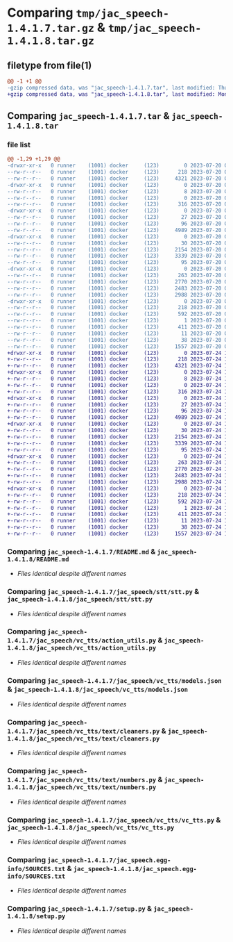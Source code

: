 # Comparing `tmp/jac_speech-1.4.1.7.tar.gz` & `tmp/jac_speech-1.4.1.8.tar.gz`

## filetype from file(1)

```diff
@@ -1 +1 @@
-gzip compressed data, was "jac_speech-1.4.1.7.tar", last modified: Thu Jul 20 04:00:55 2023, max compression
+gzip compressed data, was "jac_speech-1.4.1.8.tar", last modified: Mon Jul 24 16:59:13 2023, max compression
```

## Comparing `jac_speech-1.4.1.7.tar` & `jac_speech-1.4.1.8.tar`

### file list

```diff
@@ -1,29 +1,29 @@
-drwxr-xr-x   0 runner    (1001) docker     (123)        0 2023-07-20 04:00:55.065070 jac_speech-1.4.1.7/
--rw-r--r--   0 runner    (1001) docker     (123)      218 2023-07-20 04:00:55.065070 jac_speech-1.4.1.7/PKG-INFO
--rw-r--r--   0 runner    (1001) docker     (123)     4321 2023-07-20 04:00:37.000000 jac_speech-1.4.1.7/README.md
-drwxr-xr-x   0 runner    (1001) docker     (123)        0 2023-07-20 04:00:55.061070 jac_speech-1.4.1.7/jac_speech/
--rw-r--r--   0 runner    (1001) docker     (123)        8 2023-07-20 04:00:37.000000 jac_speech-1.4.1.7/jac_speech/VERSION
--rw-r--r--   0 runner    (1001) docker     (123)        0 2023-07-20 04:00:37.000000 jac_speech-1.4.1.7/jac_speech/__init__.py
--rw-r--r--   0 runner    (1001) docker     (123)      316 2023-07-20 04:00:37.000000 jac_speech-1.4.1.7/jac_speech/config.py
-drwxr-xr-x   0 runner    (1001) docker     (123)        0 2023-07-20 04:00:55.065070 jac_speech-1.4.1.7/jac_speech/stt/
--rw-r--r--   0 runner    (1001) docker     (123)       27 2023-07-20 04:00:37.000000 jac_speech-1.4.1.7/jac_speech/stt/__init__.py
--rw-r--r--   0 runner    (1001) docker     (123)       96 2023-07-20 04:00:37.000000 jac_speech-1.4.1.7/jac_speech/stt/requirements.txt
--rw-r--r--   0 runner    (1001) docker     (123)     4989 2023-07-20 04:00:37.000000 jac_speech-1.4.1.7/jac_speech/stt/stt.py
-drwxr-xr-x   0 runner    (1001) docker     (123)        0 2023-07-20 04:00:55.065070 jac_speech-1.4.1.7/jac_speech/vc_tts/
--rw-r--r--   0 runner    (1001) docker     (123)       30 2023-07-20 04:00:37.000000 jac_speech-1.4.1.7/jac_speech/vc_tts/__init__.py
--rw-r--r--   0 runner    (1001) docker     (123)     2154 2023-07-20 04:00:37.000000 jac_speech-1.4.1.7/jac_speech/vc_tts/action_utils.py
--rw-r--r--   0 runner    (1001) docker     (123)     3339 2023-07-20 04:00:37.000000 jac_speech-1.4.1.7/jac_speech/vc_tts/models.json
--rw-r--r--   0 runner    (1001) docker     (123)       95 2023-07-20 04:00:37.000000 jac_speech-1.4.1.7/jac_speech/vc_tts/requirements.txt
-drwxr-xr-x   0 runner    (1001) docker     (123)        0 2023-07-20 04:00:55.065070 jac_speech-1.4.1.7/jac_speech/vc_tts/text/
--rw-r--r--   0 runner    (1001) docker     (123)      263 2023-07-20 04:00:37.000000 jac_speech-1.4.1.7/jac_speech/vc_tts/text/__init__.py
--rw-r--r--   0 runner    (1001) docker     (123)     2770 2023-07-20 04:00:37.000000 jac_speech-1.4.1.7/jac_speech/vc_tts/text/cleaners.py
--rw-r--r--   0 runner    (1001) docker     (123)     2483 2023-07-20 04:00:37.000000 jac_speech-1.4.1.7/jac_speech/vc_tts/text/numbers.py
--rw-r--r--   0 runner    (1001) docker     (123)     2988 2023-07-20 04:00:37.000000 jac_speech-1.4.1.7/jac_speech/vc_tts/vc_tts.py
-drwxr-xr-x   0 runner    (1001) docker     (123)        0 2023-07-20 04:00:55.065070 jac_speech-1.4.1.7/jac_speech.egg-info/
--rw-r--r--   0 runner    (1001) docker     (123)      218 2023-07-20 04:00:55.000000 jac_speech-1.4.1.7/jac_speech.egg-info/PKG-INFO
--rw-r--r--   0 runner    (1001) docker     (123)      592 2023-07-20 04:00:55.000000 jac_speech-1.4.1.7/jac_speech.egg-info/SOURCES.txt
--rw-r--r--   0 runner    (1001) docker     (123)        1 2023-07-20 04:00:55.000000 jac_speech-1.4.1.7/jac_speech.egg-info/dependency_links.txt
--rw-r--r--   0 runner    (1001) docker     (123)      411 2023-07-20 04:00:55.000000 jac_speech-1.4.1.7/jac_speech.egg-info/requires.txt
--rw-r--r--   0 runner    (1001) docker     (123)       11 2023-07-20 04:00:55.000000 jac_speech-1.4.1.7/jac_speech.egg-info/top_level.txt
--rw-r--r--   0 runner    (1001) docker     (123)       38 2023-07-20 04:00:55.065070 jac_speech-1.4.1.7/setup.cfg
--rw-r--r--   0 runner    (1001) docker     (123)     1557 2023-07-20 04:00:37.000000 jac_speech-1.4.1.7/setup.py
+drwxr-xr-x   0 runner    (1001) docker     (123)        0 2023-07-24 16:59:13.517391 jac_speech-1.4.1.8/
+-rw-r--r--   0 runner    (1001) docker     (123)      218 2023-07-24 16:59:13.517391 jac_speech-1.4.1.8/PKG-INFO
+-rw-r--r--   0 runner    (1001) docker     (123)     4321 2023-07-24 16:58:51.000000 jac_speech-1.4.1.8/README.md
+drwxr-xr-x   0 runner    (1001) docker     (123)        0 2023-07-24 16:59:13.513391 jac_speech-1.4.1.8/jac_speech/
+-rw-r--r--   0 runner    (1001) docker     (123)        8 2023-07-24 16:58:51.000000 jac_speech-1.4.1.8/jac_speech/VERSION
+-rw-r--r--   0 runner    (1001) docker     (123)        0 2023-07-24 16:58:51.000000 jac_speech-1.4.1.8/jac_speech/__init__.py
+-rw-r--r--   0 runner    (1001) docker     (123)      316 2023-07-24 16:58:51.000000 jac_speech-1.4.1.8/jac_speech/config.py
+drwxr-xr-x   0 runner    (1001) docker     (123)        0 2023-07-24 16:59:13.517391 jac_speech-1.4.1.8/jac_speech/stt/
+-rw-r--r--   0 runner    (1001) docker     (123)       27 2023-07-24 16:58:51.000000 jac_speech-1.4.1.8/jac_speech/stt/__init__.py
+-rw-r--r--   0 runner    (1001) docker     (123)       96 2023-07-24 16:58:51.000000 jac_speech-1.4.1.8/jac_speech/stt/requirements.txt
+-rw-r--r--   0 runner    (1001) docker     (123)     4989 2023-07-24 16:58:51.000000 jac_speech-1.4.1.8/jac_speech/stt/stt.py
+drwxr-xr-x   0 runner    (1001) docker     (123)        0 2023-07-24 16:59:13.517391 jac_speech-1.4.1.8/jac_speech/vc_tts/
+-rw-r--r--   0 runner    (1001) docker     (123)       30 2023-07-24 16:58:51.000000 jac_speech-1.4.1.8/jac_speech/vc_tts/__init__.py
+-rw-r--r--   0 runner    (1001) docker     (123)     2154 2023-07-24 16:58:51.000000 jac_speech-1.4.1.8/jac_speech/vc_tts/action_utils.py
+-rw-r--r--   0 runner    (1001) docker     (123)     3339 2023-07-24 16:58:51.000000 jac_speech-1.4.1.8/jac_speech/vc_tts/models.json
+-rw-r--r--   0 runner    (1001) docker     (123)       95 2023-07-24 16:58:51.000000 jac_speech-1.4.1.8/jac_speech/vc_tts/requirements.txt
+drwxr-xr-x   0 runner    (1001) docker     (123)        0 2023-07-24 16:59:13.517391 jac_speech-1.4.1.8/jac_speech/vc_tts/text/
+-rw-r--r--   0 runner    (1001) docker     (123)      263 2023-07-24 16:58:52.000000 jac_speech-1.4.1.8/jac_speech/vc_tts/text/__init__.py
+-rw-r--r--   0 runner    (1001) docker     (123)     2770 2023-07-24 16:58:52.000000 jac_speech-1.4.1.8/jac_speech/vc_tts/text/cleaners.py
+-rw-r--r--   0 runner    (1001) docker     (123)     2483 2023-07-24 16:58:52.000000 jac_speech-1.4.1.8/jac_speech/vc_tts/text/numbers.py
+-rw-r--r--   0 runner    (1001) docker     (123)     2988 2023-07-24 16:58:52.000000 jac_speech-1.4.1.8/jac_speech/vc_tts/vc_tts.py
+drwxr-xr-x   0 runner    (1001) docker     (123)        0 2023-07-24 16:59:13.517391 jac_speech-1.4.1.8/jac_speech.egg-info/
+-rw-r--r--   0 runner    (1001) docker     (123)      218 2023-07-24 16:59:13.000000 jac_speech-1.4.1.8/jac_speech.egg-info/PKG-INFO
+-rw-r--r--   0 runner    (1001) docker     (123)      592 2023-07-24 16:59:13.000000 jac_speech-1.4.1.8/jac_speech.egg-info/SOURCES.txt
+-rw-r--r--   0 runner    (1001) docker     (123)        1 2023-07-24 16:59:13.000000 jac_speech-1.4.1.8/jac_speech.egg-info/dependency_links.txt
+-rw-r--r--   0 runner    (1001) docker     (123)      411 2023-07-24 16:59:13.000000 jac_speech-1.4.1.8/jac_speech.egg-info/requires.txt
+-rw-r--r--   0 runner    (1001) docker     (123)       11 2023-07-24 16:59:13.000000 jac_speech-1.4.1.8/jac_speech.egg-info/top_level.txt
+-rw-r--r--   0 runner    (1001) docker     (123)       38 2023-07-24 16:59:13.517391 jac_speech-1.4.1.8/setup.cfg
+-rw-r--r--   0 runner    (1001) docker     (123)     1557 2023-07-24 16:58:52.000000 jac_speech-1.4.1.8/setup.py
```

### Comparing `jac_speech-1.4.1.7/README.md` & `jac_speech-1.4.1.8/README.md`

 * *Files identical despite different names*

### Comparing `jac_speech-1.4.1.7/jac_speech/stt/stt.py` & `jac_speech-1.4.1.8/jac_speech/stt/stt.py`

 * *Files identical despite different names*

### Comparing `jac_speech-1.4.1.7/jac_speech/vc_tts/action_utils.py` & `jac_speech-1.4.1.8/jac_speech/vc_tts/action_utils.py`

 * *Files identical despite different names*

### Comparing `jac_speech-1.4.1.7/jac_speech/vc_tts/models.json` & `jac_speech-1.4.1.8/jac_speech/vc_tts/models.json`

 * *Files identical despite different names*

### Comparing `jac_speech-1.4.1.7/jac_speech/vc_tts/text/cleaners.py` & `jac_speech-1.4.1.8/jac_speech/vc_tts/text/cleaners.py`

 * *Files identical despite different names*

### Comparing `jac_speech-1.4.1.7/jac_speech/vc_tts/text/numbers.py` & `jac_speech-1.4.1.8/jac_speech/vc_tts/text/numbers.py`

 * *Files identical despite different names*

### Comparing `jac_speech-1.4.1.7/jac_speech/vc_tts/vc_tts.py` & `jac_speech-1.4.1.8/jac_speech/vc_tts/vc_tts.py`

 * *Files identical despite different names*

### Comparing `jac_speech-1.4.1.7/jac_speech.egg-info/SOURCES.txt` & `jac_speech-1.4.1.8/jac_speech.egg-info/SOURCES.txt`

 * *Files identical despite different names*

### Comparing `jac_speech-1.4.1.7/setup.py` & `jac_speech-1.4.1.8/setup.py`

 * *Files identical despite different names*

